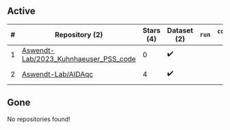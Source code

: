 ## Active
| # | Repository (2) | Stars (4) | Dataset (2) | `run` | `containers-run` | Last Modified |
| --- | --- | --- | --- | --- | --- | --- |
| 1 | [Aswendt-Lab/2023_Kuhnhaeuser_PSS_code](https://github.com/Aswendt-Lab/2023_Kuhnhaeuser_PSS_code) | 0 | :heavy_check_mark: |  |  | 2023-11-06 10:49:20+00:00 |
| 2 | [Aswendt-Lab/AIDAqc](https://github.com/Aswendt-Lab/AIDAqc) | 4 | :heavy_check_mark: |  |  | 2024-09-09 15:07:08+00:00 |

## Gone
No repositories found!
